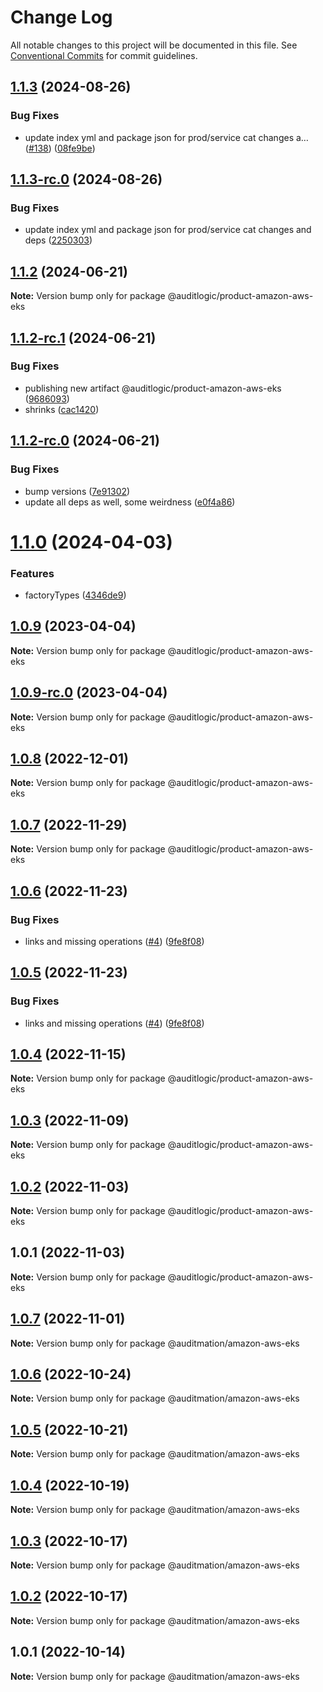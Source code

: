# Change Log

All notable changes to this project will be documented in this file.
See [Conventional Commits](https://conventionalcommits.org) for commit guidelines.

## [1.1.3](https://github.com/auditlogic/product/compare/@auditlogic/product-amazon-aws-eks@1.1.2...@auditlogic/product-amazon-aws-eks@1.1.3) (2024-08-26)


### Bug Fixes

* update index yml and package json for prod/service cat changes a… ([#138](https://github.com/auditlogic/product/issues/138)) ([08fe9be](https://github.com/auditlogic/product/commit/08fe9beb1c8457462a19bc69caa02e6212d97e1a))





## [1.1.3-rc.0](https://github.com/auditlogic/product/compare/@auditlogic/product-amazon-aws-eks@1.1.2...@auditlogic/product-amazon-aws-eks@1.1.3-rc.0) (2024-08-26)


### Bug Fixes

* update index yml and package json for prod/service cat changes and deps ([2250303](https://github.com/auditlogic/product/commit/225030363a363608240135b7ebed386b28f01e4b))





## [1.1.2](https://github.com/auditlogic/product/compare/@auditlogic/product-amazon-aws-eks@1.1.2-rc.1...@auditlogic/product-amazon-aws-eks@1.1.2) (2024-06-21)

**Note:** Version bump only for package @auditlogic/product-amazon-aws-eks





## [1.1.2-rc.1](https://github.com/auditlogic/product/compare/@auditlogic/product-amazon-aws-eks@1.1.2-rc.0...@auditlogic/product-amazon-aws-eks@1.1.2-rc.1) (2024-06-21)


### Bug Fixes

* publishing new artifact @auditlogic/product-amazon-aws-eks ([9686093](https://github.com/auditlogic/product/commit/9686093eeb989c66bb2b0e171be304fb9331491c))
* shrinks ([cac1420](https://github.com/auditlogic/product/commit/cac14200fefcd8183ab69fe89a47bd3f70f563e9))





## [1.1.2-rc.0](https://github.com/auditlogic/product/compare/@auditlogic/product-amazon-aws-eks@1.1.0...@auditlogic/product-amazon-aws-eks@1.1.2-rc.0) (2024-06-21)


### Bug Fixes

* bump versions ([7e91302](https://github.com/auditlogic/product/commit/7e913023b8b312150ed7762c32fbbe616be71de5))
* update all deps as well, some weirdness ([e0f4a86](https://github.com/auditlogic/product/commit/e0f4a864714e2d3de6bbf3da014d5312fe53be2f))





# [1.1.0](https://github.com/auditlogic/product/compare/@auditlogic/product-amazon-aws-eks@1.0.9...@auditlogic/product-amazon-aws-eks@1.1.0) (2024-04-03)


### Features

* factoryTypes ([4346de9](https://github.com/auditlogic/product/commit/4346de92693aee892fccf725338ffc7b80ab182b))





## [1.0.9](https://github.com/auditlogic/product/compare/@auditlogic/product-amazon-aws-eks@1.0.8...@auditlogic/product-amazon-aws-eks@1.0.9) (2023-04-04)

**Note:** Version bump only for package @auditlogic/product-amazon-aws-eks





## [1.0.9-rc.0](https://github.com/auditlogic/product/compare/@auditlogic/product-amazon-aws-eks@1.0.8...@auditlogic/product-amazon-aws-eks@1.0.9-rc.0) (2023-04-04)

**Note:** Version bump only for package @auditlogic/product-amazon-aws-eks





## [1.0.8](https://github.com/auditlogic/product/compare/@auditlogic/product-amazon-aws-eks@1.0.7...@auditlogic/product-amazon-aws-eks@1.0.8) (2022-12-01)

**Note:** Version bump only for package @auditlogic/product-amazon-aws-eks





## [1.0.7](https://github.com/auditlogic/product/compare/@auditlogic/product-amazon-aws-eks@1.0.6...@auditlogic/product-amazon-aws-eks@1.0.7) (2022-11-29)

**Note:** Version bump only for package @auditlogic/product-amazon-aws-eks





## [1.0.6](https://github.com/auditlogic/product/compare/@auditlogic/product-amazon-aws-eks@1.0.4...@auditlogic/product-amazon-aws-eks@1.0.6) (2022-11-23)


### Bug Fixes

* links and missing operations ([#4](https://github.com/auditlogic/product/issues/4)) ([9fe8f08](https://github.com/auditlogic/product/commit/9fe8f08fe7c57fdb79f991ac35bd6ac2e7dcad38))





## [1.0.5](https://github.com/auditlogic/product/compare/@auditlogic/product-amazon-aws-eks@1.0.4...@auditlogic/product-amazon-aws-eks@1.0.5) (2022-11-23)


### Bug Fixes

* links and missing operations ([#4](https://github.com/auditlogic/product/issues/4)) ([9fe8f08](https://github.com/auditlogic/product/commit/9fe8f08fe7c57fdb79f991ac35bd6ac2e7dcad38))





## [1.0.4](https://github.com/auditlogic/product/compare/@auditlogic/product-amazon-aws-eks@1.0.3...@auditlogic/product-amazon-aws-eks@1.0.4) (2022-11-15)

**Note:** Version bump only for package @auditlogic/product-amazon-aws-eks





## [1.0.3](https://github.com/auditlogic/product/compare/@auditlogic/product-amazon-aws-eks@1.0.2...@auditlogic/product-amazon-aws-eks@1.0.3) (2022-11-09)

**Note:** Version bump only for package @auditlogic/product-amazon-aws-eks





## [1.0.2](https://github.com/auditlogic/product/compare/@auditlogic/product-amazon-aws-eks@1.0.1...@auditlogic/product-amazon-aws-eks@1.0.2) (2022-11-03)

**Note:** Version bump only for package @auditlogic/product-amazon-aws-eks





## 1.0.1 (2022-11-03)

**Note:** Version bump only for package @auditlogic/product-amazon-aws-eks





## [1.0.7](https://github.com/auditmation/store-content/compare/@auditmation/amazon-aws-eks@1.0.6...@auditmation/amazon-aws-eks@1.0.7) (2022-11-01)

**Note:** Version bump only for package @auditmation/amazon-aws-eks





## [1.0.6](https://github.com/auditmation/store-content/compare/@auditmation/amazon-aws-eks@1.0.5...@auditmation/amazon-aws-eks@1.0.6) (2022-10-24)

**Note:** Version bump only for package @auditmation/amazon-aws-eks





## [1.0.5](https://github.com/auditmation/store-content/compare/@auditmation/amazon-aws-eks@1.0.4...@auditmation/amazon-aws-eks@1.0.5) (2022-10-21)

**Note:** Version bump only for package @auditmation/amazon-aws-eks





## [1.0.4](https://github.com/auditmation/store-content/compare/@auditmation/amazon-aws-eks@1.0.3...@auditmation/amazon-aws-eks@1.0.4) (2022-10-19)

**Note:** Version bump only for package @auditmation/amazon-aws-eks





## [1.0.3](https://github.com/auditmation/store-content/compare/@auditmation/amazon-aws-eks@1.0.2...@auditmation/amazon-aws-eks@1.0.3) (2022-10-17)

**Note:** Version bump only for package @auditmation/amazon-aws-eks





## [1.0.2](https://github.com/auditmation/store-content/compare/@auditmation/amazon-aws-eks@1.0.1...@auditmation/amazon-aws-eks@1.0.2) (2022-10-17)

**Note:** Version bump only for package @auditmation/amazon-aws-eks





## 1.0.1 (2022-10-14)

**Note:** Version bump only for package @auditmation/amazon-aws-eks
